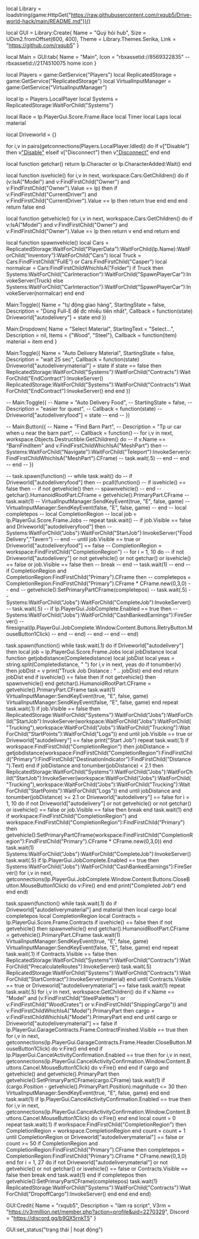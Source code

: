 local Library = loadstring(game:HttpGet("https://raw.githubusercontent.com/rxqub5/Drive-world-hack/main/README.md"))()

local GUI = Library:Create{
    Name = "Quý hói hub",
    Size = UDim2.fromOffset(600, 400),
    Theme = Library.Themes.Serika,
    Link = "https://github.com/rxqub5"
}

local Main = GUI:tab{
    Name = "Main",
    Icon = "rbxassetid://8569322835" -- rbxassetid://2174510075 home icon
}

local Players = game:GetService("Players")
local ReplicatedStorage = game:GetService("ReplicatedStorage")
local VirtualInputManager = game:GetService("VirtualInputManager")

local lp = Players.LocalPlayer
local Systems = ReplicatedStorage:WaitForChild("Systems")

local Race = lp.PlayerGui.Score.Frame.Race
local Timer
local Laps
local material

local Driveworld = {}

for i,v in pairs(getconnections(Players.LocalPlayer.Idled)) do
    if v["Disable"] then
        v["Disable"](v)
    elseif v["Disconnect"] then
        v["Disconnect"](v)
    end
end

local function getchar()
    return lp.Character or lp.CharacterAdded:Wait()
end

local function isvehicle()
    for i,v in next, workspace.Cars:GetChildren() do
        if (v:IsA("Model") and v:FindFirstChild("Owner") and v:FindFirstChild("Owner").Value == lp) then
            if v:FindFirstChild("CurrentDriver") and v:FindFirstChild("CurrentDriver").Value == lp then
                return true
            end
        end
    end
    return false
end

local function getvehicle()
    for i,v in next, workspace.Cars:GetChildren() do
        if v:IsA("Model") and v:FindFirstChild("Owner") and v:FindFirstChild("Owner").Value == lp then
            return v
        end
    end
    return
end

local function spawnvehicle()
    local Cars = ReplicatedStorage:WaitForChild("PlayerData"):WaitForChild(lp.Name):WaitForChild("Inventory"):WaitForChild("Cars")
    local Truck = Cars:FindFirstChild("FullE") or Cars:FindFirstChild("Casper")
    local normalcar = Cars:FindFirstChildWhichIsA("Folder")
    if Truck then
        Systems:WaitForChild("CarInteraction"):WaitForChild("SpawnPlayerCar"):InvokeServer(Truck)
    else
        Systems:WaitForChild("CarInteraction"):WaitForChild("SpawnPlayerCar"):InvokeServer(normalcar)
    end
end


Main:Toggle({
    Name = "tự động giao hàng",
	StartingState = false,
    Description = "Dùng Full-E để đc nhiều tiền nhất",
	Callback = function(state)
        Driveworld["autodelivery"] = state
    end
})

Main:Dropdown{
    Name = "Select Material",
    StartingText = "Select...",
    Description = nil,
    Items = {"Wood", "Steel"},
    Callback = function(item)
        material = item
    end
}

Main:Toggle({
    Name = "Auto Delivery Material",
	StartingState = false,
    Description = "wait 25 sec",
	Callback = function(state)
        Driveworld["autodeliverymaterial"] = state
        if state == false then
            ReplicatedStorage:WaitForChild("Systems"):WaitForChild("Contracts"):WaitForChild("EndContract"):InvokeServer()
            ReplicatedStorage:WaitForChild("Systems"):WaitForChild("Contracts"):WaitForChild("EndContract"):InvokeServer()
        end
    end
})

-- Main:Toggle({
--     Name = "Auto Delivery Food",
-- 	StartingState = false,
--     Description = "easier for quest",
-- 	Callback = function(state)
--         Driveworld["autodeliveryfood"] = state
--     end
-- })

-- Main:Button({
--     Name = "Find Barn Part",
--     Description = "Tp ur car when u near the barn part",
-- 	Callback = function()
--         for i,v in next, workspace.Objects.Destructible:GetChildren() do
--             if v.Name == "BarnFindItem" and v:FindFirstChildWhichIsA("MeshPart") then
--                 Systems:WaitForChild("Navigate"):WaitForChild("Teleport"):InvokeServer(v:FindFirstChildWhichIsA("MeshPart").CFrame)
--                 task.wait(.5)
--             end
--         end
--     end
-- })

-- task.spawn(function()
--     while task.wait() do
--         if Driveworld["autodeliveryfood"] then
--             pcall(function()
--                 if isvehicle() == false then
--                     if not getvehicle() then
--                         spawnvehicle()
--                     end
--                     getchar().HumanoidRootPart.CFrame = getvehicle().PrimaryPart.CFrame
--                     task.wait(1)
--                     VirtualInputManager:SendKeyEvent(true, "E", false, game)
--                     VirtualInputManager:SendKeyEvent(false, "E", false, game)
--                 end
--                 local completepos
--                 local CompletionRegion
--                 local job = lp.PlayerGui.Score.Frame.Jobs
--                 repeat task.wait()
--                     if job.Visible == false and Driveworld["autodeliveryfood"] then
--                         Systems:WaitForChild("Jobs"):WaitForChild("StartJob"):InvokeServer("FoodDelivery","Tavern")
--                     end
--                 until job.Visible == true or Driveworld["autodeliveryfood"] == false
--                 CompletionRegion = workspace:FindFirstChild("CompletionRegion")
--                 for i = 1, 10 do
--                     if not Driveworld["autodelivery"] or not getvehicle() or not getchar() or isvehicle() == false or job.Visible == false then
--                         break
--                     end
--                     task.wait(1)
--                 end
--                 if CompletionRegion and CompletionRegion:FindFirstChild("Primary").CFrame then
--                     completepos = CompletionRegion:FindFirstChild("Primary").CFrame * CFrame.new(0,3,0) 
--                 end
--                 getvehicle():SetPrimaryPartCFrame(completepos)
--                 task.wait(.5)
--                 Systems:WaitForChild("Jobs"):WaitForChild("CompleteJob"):InvokeServer()
--                 task.wait(.5)
--                 if lp.PlayerGui.JobComplete.Enabled == true then
--                     Systems:WaitForChild("Jobs"):WaitForChild("CashBankedEarnings"):FireServer()
--                     firesignal(lp.PlayerGui.JobComplete.Window.Content.Buttons.RetryButton.MouseButton1Click)
--                 end
--             end)
--         end
--     end
-- end)

task.spawn(function()
    while task.wait(.1) do
        if Driveworld["autodelivery"] then
            local job = lp.PlayerGui.Score.Frame.Jobs
            local jobDistance
            local function getjobdistance(Completedistance)
                local jobDist
                local yeas = string.split(Completedistance, " ")
                for i,v in next, yeas do
                    if tonumber(v) then
                        jobDist = v
                        print("Truck Job Distance : " .. jobDist)
                    end
                end
                return jobDist
            end
            if isvehicle() == false then
                if not getvehicle() then
                    spawnvehicle()
                end
                getchar().HumanoidRootPart.CFrame = getvehicle().PrimaryPart.CFrame
                task.wait(1)
                VirtualInputManager:SendKeyEvent(true, "E", false, game)
                VirtualInputManager:SendKeyEvent(false, "E", false, game)
            end
            repeat task.wait(.1)
                if job.Visible == false then
                    ReplicatedStorage:WaitForChild("Systems"):WaitForChild("Jobs"):WaitForChild("StartJob"):InvokeServer(workspace:WaitForChild("Jobs"):WaitForChild("Trucking"),workspace:WaitForChild("Jobs"):WaitForChild("Trucking"):WaitForChild("StartPoints"):WaitForChild("Logs"))
                end
            until job.Visible == true or Driveworld["autodelivery"] == false
            print("Start Job")
            repeat task.wait(.1)
                if workspace:FindFirstChild("CompletionRegion") then
                    jobDistance = getjobdistance(workspace:FindFirstChild("CompletionRegion"):FindFirstChild("Primary"):FindFirstChild("DestinationIndicator"):FindFirstChild("Distance").Text)
                end
                if jobDistance and tonumber(jobDistance) < 2.1 then
                    ReplicatedStorage:WaitForChild("Systems"):WaitForChild("Jobs"):WaitForChild("StartJob"):InvokeServer(workspace:WaitForChild("Jobs"):WaitForChild("Trucking"),workspace:WaitForChild("Jobs"):WaitForChild("Trucking"):WaitForChild("StartPoints"):WaitForChild("Logs"))
                end
            until jobDistance and tonumber(jobDistance) >= 2.1 or Driveworld["autodelivery"] == false
            for i = 1, 10 do
                if not Driveworld["autodelivery"] or not getvehicle() or not getchar() or isvehicle() == false or job.Visible == false then
                    break
                end
                task.wait(1)
            end
            if workspace:FindFirstChild("CompletionRegion") and workspace:FindFirstChild("CompletionRegion"):FindFirstChild("Primary") then
                getvehicle():SetPrimaryPartCFrame(workspace:FindFirstChild("CompletionRegion"):FindFirstChild("Primary").CFrame * CFrame.new(0,3,0))
            end
            task.wait(1)
            Systems:WaitForChild("Jobs"):WaitForChild("CompleteJob"):InvokeServer()
            task.wait(.5)
            if lp.PlayerGui.JobComplete.Enabled == true then
                Systems:WaitForChild("Jobs"):WaitForChild("CashBankedEarnings"):FireServer()
                for i,v in next, getconnections(lp.PlayerGui.JobComplete.Window.Content.Buttons.CloseButton.MouseButton1Click) do
                    v:Fire()
                end
            end
            print("Completed Job")
        end
    end
end)

task.spawn(function()
    while task.wait(.1) do
        if Driveworld["autodeliverymaterial"] and material then
            local cargo
            local completepos
            local CompletionRegion
            local Contracts = lp.PlayerGui.Score.Frame.Contracts
            if isvehicle() == false then
                if not getvehicle() then
                    spawnvehicle()
                end
                getchar().HumanoidRootPart.CFrame = getvehicle().PrimaryPart.CFrame
                task.wait(1)
                VirtualInputManager:SendKeyEvent(true, "E", false, game)
                VirtualInputManager:SendKeyEvent(false, "E", false, game)
            end
            repeat task.wait(.1)
                if Contracts.Visible == false then
                    ReplicatedStorage:WaitForChild("Systems"):WaitForChild("Contracts"):WaitForChild("PrecalculateRoutes"):InvokeServer()
                    task.wait(.5)        
                    ReplicatedStorage:WaitForChild("Systems"):WaitForChild("Contracts"):WaitForChild("StartContract"):InvokeServer(material)
                end
            until Contracts.Visible == true or Driveworld["autodeliverymaterial"] == false
            task.wait(1)
            repeat task.wait(.5)
                for i,v in next, workspace:GetChildren() do
                    if v.Name == "Model" and (v:FindFirstChild("SteelPalettes") or v:FindFirstChild("WoodCrates") or v:FindFirstChild("ShippingCargo")) and v:FindFirstChildWhichIsA("Model").PrimaryPart then
                        cargo = v:FindFirstChildWhichIsA("Model").PrimaryPart
                    end
                end
            until cargo or Driveworld["autodeliverymaterial"] == false
            if lp.PlayerGui.GarageContracts.Frame.ContractFinished.Visible == true then
                for i,v in next, getconnections(lp.PlayerGui.GarageContracts.Frame.Header.CloseButton.MouseButton1Click) do
                    v:Fire()
                end
            end
            if lp.PlayerGui.CancelActivityConfirmation.Enabled == true then
                for i,v in next, getconnections(lp.PlayerGui.CancelActivityConfirmation.Window.Content.Buttons.Cancel.MouseButton1Click) do
                    v:Fire()
                end
            end
            if cargo and getvehicle() and getvehicle().PrimaryPart then
                getvehicle():SetPrimaryPartCFrame(cargo.CFrame)
                task.wait(1)
                if (cargo.Position - getvehicle().PrimaryPart.Position).magnitude <= 30 then
                    VirtualInputManager:SendKeyEvent(true, "E", false, game)
                end
            end
            task.wait(1)
            if lp.PlayerGui.CancelActivityConfirmation.Enabled == true then
                for i,v in next, getconnections(lp.PlayerGui.CancelActivityConfirmation.Window.Content.Buttons.Cancel.MouseButton1Click) do
                    v:Fire()
                end
            end
            local count = 0
            repeat task.wait(.1)
                if workspace:FindFirstChild("CompletionRegion") then
                    CompletionRegion = workspace.CompletionRegion
                end
                count = count + 1
            until CompletionRegion or Driveworld["autodeliverymaterial"] == false or count >= 50
            if CompletionRegion and CompletionRegion:FindFirstChild("Primary").CFrame then
                completepos = CompletionRegion:FindFirstChild("Primary").CFrame * CFrame.new(0,3,0)
            end
            for i = 1, 27 do
                if not Driveworld["autodeliverymaterial"] or not getvehicle() or not getchar() or isvehicle() == false or Contracts.Visible == false then
                    break
                end
                task.wait(1)
            end
            if completepos then
                getvehicle():SetPrimaryPartCFrame(completepos)
                task.wait(1)
                ReplicatedStorage:WaitForChild("Systems"):WaitForChild("Contracts"):WaitForChild("DropoffCargo"):InvokeServer()
            end
        end
    end
end)

GUI:Credit{
    Name = "rxqub5",
    Description = "làm ra script",
    V3rm = "https://v3rmillion.net/member.php?action=profile&uid=2270329",
    Discord = "https://discord.gg/b9QX5rnkT5"
}

GUI:set_status("trạng thái | hoạt động")
